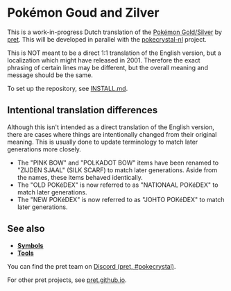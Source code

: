# Pokémon Goud and Zilver

This is a work-in-progress Dutch translation of the [Pokémon Gold/Silver](https://github.com/pret/pokegold) by [pret](https://pret.github.io/). This will be developed in parallel with the [pokecrystal-nl](https://github.com/wfowler1/pokecrystal-nl) project.

This is NOT meant to be a direct 1:1 translation of the English version, but a localization which might have released in 2001. Therefore the exact phrasing of certain lines may be different, but the overall meaning and message should be the same.

To set up the repository, see [INSTALL.md](INSTALL.md).

## Intentional translation differences

Although this isn't intended as a direct translation of the English version, there are cases where things are intentionally changed from their original meaning. This is usually done to update terminology to match later generations more closely.
* The "PINK BOW" and "POLKADOT BOW" items have been renamed to "ZIJDEN SJAAL" (SILK SCARF) to match later generations. Aside from the names, these items behaved identically.
* The "OLD POKéDEX" is now referred to as "NATIONAAL POKéDEX" to match later generations.
* The "NEW POKéDEX" is now referred to as "JOHTO POKéDEX" to match later generations.


## See also

- [**Symbols**][symbols]
- [**Tools**][tools]

You can find the pret team on [Discord (pret, #pokecrystal)](https://discord.gg/d5dubZ3).

For other pret projects, see [pret.github.io](https://pret.github.io/).

[symbols]: https://github.com/pret/pokegold/tree/symbols
[tools]: https://github.com/pret/gb-asm-tools
[ci]: https://github.com/wfowler1/pokegold-nl/actions
[ci-badge]: https://github.com/pret/pokegold/actions/workflows/main.yml/badge.svg
